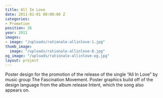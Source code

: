 ```yaml
---
title: All In Love
date: 2011-01-01 00:00:00 Z
categories:
- Promotion
position: 26
year: 2011
images:
- image: "/uploads/rationale-allinlove-1.jpg"
thumb_image:
  image: "/uploads/rationale-allinlove-0.jpg"
og_image: "/uploads/rationale-allinlove-og.jpg"
layout: project
---
```


Poster design for the promotion of the release of the single “All In Love” by music group The Fascination Movement. Poster graphics build off of the design language from the album release Intent, which the song also appears on.
